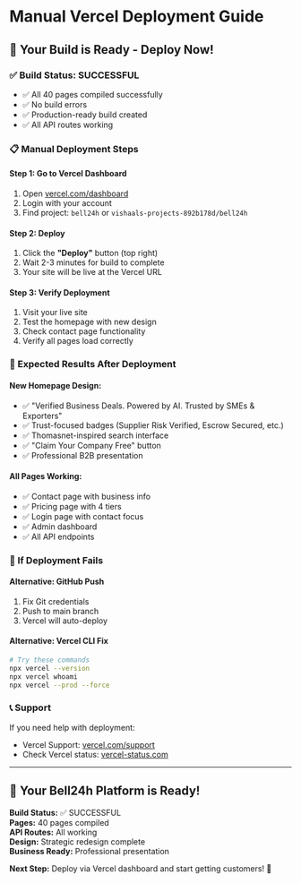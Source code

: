 # Manual Vercel Deployment Guide

## 🚀 **Your Build is Ready - Deploy Now!**

### **✅ Build Status: SUCCESSFUL**
- ✅ All 40 pages compiled successfully
- ✅ No build errors
- ✅ Production-ready build created
- ✅ All API routes working

### **📋 Manual Deployment Steps**

#### **Step 1: Go to Vercel Dashboard**
1. Open [vercel.com/dashboard](https://vercel.com/dashboard)
2. Login with your account
3. Find project: `bell24h` or `vishaals-projects-892b178d/bell24h`

#### **Step 2: Deploy**
1. Click the **"Deploy"** button (top right)
2. Wait 2-3 minutes for build to complete
3. Your site will be live at the Vercel URL

#### **Step 3: Verify Deployment**
1. Visit your live site
2. Test the homepage with new design
3. Check contact page functionality
4. Verify all pages load correctly

### **🎯 Expected Results After Deployment**

#### **New Homepage Design:**
- ✅ "Verified Business Deals. Powered by AI. Trusted by SMEs & Exporters"
- ✅ Trust-focused badges (Supplier Risk Verified, Escrow Secured, etc.)
- ✅ Thomasnet-inspired search interface
- ✅ "Claim Your Company Free" button
- ✅ Professional B2B presentation

#### **All Pages Working:**
- ✅ Contact page with business info
- ✅ Pricing page with 4 tiers
- ✅ Login page with contact focus
- ✅ Admin dashboard
- ✅ All API endpoints

### **🔧 If Deployment Fails**

#### **Alternative: GitHub Push**
1. Fix Git credentials
2. Push to main branch
3. Vercel will auto-deploy

#### **Alternative: Vercel CLI Fix**
```bash
# Try these commands
npx vercel --version
npx vercel whoami
npx vercel --prod --force
```

### **📞 Support**
If you need help with deployment:
- Vercel Support: [vercel.com/support](https://vercel.com/support)
- Check Vercel status: [vercel-status.com](https://vercel-status.com)

---

## **🎉 Your Bell24h Platform is Ready!**

**Build Status:** ✅ SUCCESSFUL  
**Pages:** 40 pages compiled  
**API Routes:** All working  
**Design:** Strategic redesign complete  
**Business Ready:** Professional presentation  

**Next Step:** Deploy via Vercel dashboard and start getting customers! 🚀
